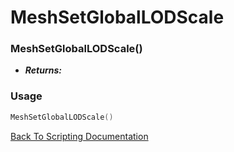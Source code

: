 # MeshSetGlobalLODScale

### MeshSetGlobalLODScale()
- ***Returns:*** 

### Usage

```Lua
MeshSetGlobalLODScale()
```


[Back To Scripting Documentation](../README.md)
